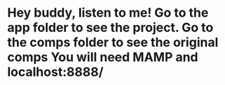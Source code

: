 Hey buddy, listen to me!
Go to the app folder to see the project.
Go to the comps folder to see the original comps
You will need MAMP and localhost:8888/
===

